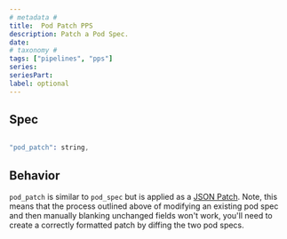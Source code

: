 ```yaml
---
# metadata # 
title:  Pod Patch PPS
description: Patch a Pod Spec.
date: 
# taxonomy #
tags: ["pipelines", "pps"]
series:
seriesPart:
label: optional
---
```


## Spec 

```s

"pod_patch": string,

```

## Behavior 

`pod_patch` is similar to `pod_spec` but is applied as a [JSON
Patch](https://tools.ietf.org/html/rfc6902). Note, this means that the
process outlined above of modifying an existing pod spec and then manually
blanking unchanged fields won't work, you'll need to create a correctly
formatted patch by diffing the two pod specs.

